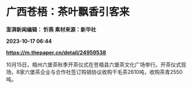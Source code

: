 # 广西苍梧：茶叶飘香引客来
**澎湃新闻编辑： 忻燕 素材来源：新华社**

**2023-10-17 06:44**

**https://m.thepaper.cn/detail/24959538**

10月15日，梧州六堡茶秋季开茶仪式在苍梧县六堡茶文化广场举行。开茶仪式现场，8家六堡茶企业与合作社签订购销协议收购干毛茶2610吨，收购茶青2550吨。